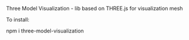 <p> Three Model Visualization - lib based on THREE.js for visualization mesh </p>

<p> To install: </p>

<p>npm i three-model-visualization</p>
